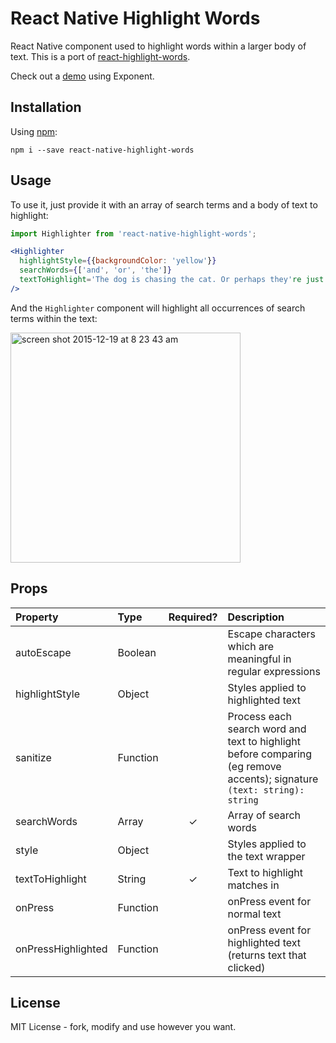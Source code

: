 # React Native Highlight Words
React Native component used to highlight words within a larger body of text. This is a port of [react-highlight-words](https://github.com/bvaughn/react-highlight-words).

Check out a [demo](https://getexponent.com/@clauderic/react-native-highlight-words) using Exponent.

## Installation
Using [npm](https://www.npmjs.com/package/react-native-highlight-words):
```
npm i --save react-native-highlight-words
```

## Usage

To use it, just provide it with an array of search terms and a body of text to highlight:

```jsx
import Highlighter from 'react-native-highlight-words';

<Highlighter
  highlightStyle={{backgroundColor: 'yellow'}}
  searchWords={['and', 'or', 'the']}
  textToHighlight='The dog is chasing the cat. Or perhaps they're just playing?'
/>
```

And the `Highlighter` component will highlight all occurrences of search terms within the text:

<img width="368" alt="screen shot 2015-12-19 at 8 23 43 am" src="https://cloud.githubusercontent.com/assets/29597/11914033/e3c319f6-a629-11e5-896d-1a5ce22c9ea2.png">


## Props

| Property           | Type          | Required? | Description                                                                                                             |
|:-------------------|:--------------|:---------:|:------------------------------------------------------------------------------------------------------------------------|
| autoEscape         | Boolean       |           | Escape characters which are meaningful in regular expressions                                                           |
| highlightStyle     | Object        |           | Styles applied to highlighted text                                                                                      |
| sanitize           | Function      |           | Process each search word and text to highlight before comparing (eg remove accents); signature `(text: string): string` |
| searchWords        | Array<String> |     ✓     | Array of search words                                                                                                   |
| style              | Object        |           | Styles applied to the text wrapper                                                                                      |
| textToHighlight    | String        |     ✓     | Text to highlight matches in                                                                                            |
| onPress            | Function      |           | onPress event for normal text                                                                                           |
| onPressHighlighted | Function      |           | onPress event for highlighted text (returns text that clicked)                                                          |

## License
MIT License - fork, modify and use however you want.

